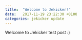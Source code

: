 ```yaml
---
title:  "Welcome to Jekicker!"
date:   2017-11-19 23:22:30 +0100
categories: jekicker update
---
```

Welcome to Jekicker test post :)